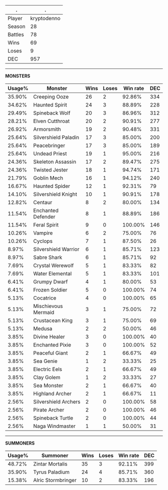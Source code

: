 .|.
|-|-
Player|kryptodenno
Season|28
Battles|78
Wins|69
Loses|9
DEC|957

---
**MONSTERS**

Usage%|Monster|Wins|Loses|Win rate|DEC|
-|-|-|-|-|-|
35.90%|Creeping Ooze|26|2|92.86%|334|
34.62%|Haunted Spirit|24|3|88.89%|228|
29.49%|Spineback Wolf|20|3|86.96%|312|
28.21%|Elven Cutthroat|20|2|90.91%|277|
26.92%|Armorsmith|19|2|90.48%|331|
25.64%|Silvershield Paladin|17|3|85.00%|200|
25.64%|Peacebringer|17|3|85.00%|189|
25.64%|Undead Priest|19|1|95.00%|216|
24.36%|Skeleton Assassin|17|2|89.47%|275|
24.36%|Twisted Jester|18|1|94.74%|171|
21.79%|Goblin Mech|16|1|94.12%|240|
16.67%|Haunted Spider|12|1|92.31%|79|
14.10%|Silvershield Knight|10|1|90.91%|178|
12.82%|Centaur|8|2|80.00%|134|
11.54%|Enchanted Defender|8|1|88.89%|186|
11.54%|Feral Spirit|9|0|100.00%|146|
10.26%|Vampire|6|2|75.00%|76|
10.26%|Cyclops|7|1|87.50%|26|
8.97%|Silvershield Warrior|6|1|85.71%|123|
8.97%|Sabre Shark|6|1|85.71%|92|
7.69%|Crystal Werewolf|5|1|83.33%|82|
7.69%|Water Elemental|5|1|83.33%|101|
6.41%|Grumpy Dwarf|4|1|80.00%|53|
6.41%|Frozen Soldier|5|0|100.00%|74|
5.13%|Cocatrice|4|0|100.00%|65|
5.13%|Mischievous Mermaid|3|1|75.00%|72|
5.13%|Crustacean King|3|1|75.00%|69|
5.13%|Medusa|2|2|50.00%|46|
3.85%|Divine Healer|3|0|100.00%|40|
3.85%|Enchanted Pixie|3|0|100.00%|52|
3.85%|Peaceful Giant|2|1|66.67%|49|
3.85%|Sea Genie|1|2|33.33%|25|
3.85%|Electric Eels|2|1|66.67%|49|
3.85%|Clay Golem|1|2|33.33%|27|
3.85%|Sea Monster|2|1|66.67%|40|
3.85%|Highland Archer|2|1|66.67%|11|
2.56%|Silvershield Archers|2|0|100.00%|58|
2.56%|Pirate Archer|2|0|100.00%|46|
2.56%|Spineback Turtle|2|0|100.00%|44|
2.56%|Naga Windmaster|1|1|50.00%|31|

---
**SUMMONERS**

Usage%|Summoner|Wins|Loses|Win rate|DEC|
-|-|-|-|-|-|
48.72%|Zintar Mortalis|35|3|92.11%|399|
35.90%|Tyrus Paladium|24|4|85.71%|360|
15.38%|Alric Stormbringer|10|2|83.33%|196|
